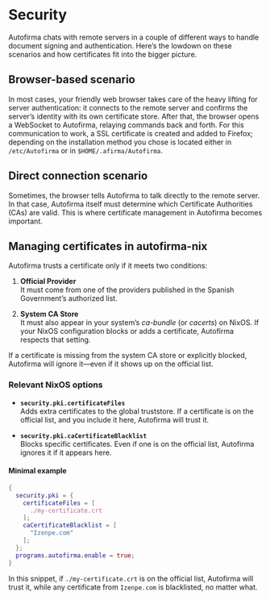 # Security

Autofirma chats with remote servers in a couple of different ways to handle document signing and authentication. Here’s the lowdown on these scenarios and how certificates fit into the bigger picture.

## Browser-based scenario

In most cases, your friendly web browser takes care of the heavy lifting for server authentication: it connects to the remote server and confirms the server’s identity with its own certificate store. After that, the browser opens a WebSocket to Autofirma, relaying commands back and forth. For this communication to work, a SSL certificate is created and added to Firefox; depending on the installation method you chose is located either in `/etc/Autofirma` or in `$HOME/.afirma/Autofirma`.

## Direct connection scenario

Sometimes, the browser tells Autofirma to talk directly to the remote server. In that case, Autofirma itself must determine which Certificate Authorities (CAs) are valid. This is where certificate management in Autofirma becomes important.

## Managing certificates in autofirma-nix

Autofirma trusts a certificate only if it meets two conditions:

1. **Official Provider**  
   It must come from one of the providers published in the Spanish Government’s authorized list.

2. **System CA Store**  
   It must also appear in your system’s *ca-bundle* (or *cacerts*) on NixOS. If your NixOS configuration blocks or adds a certificate, Autofirma respects that setting.

If a certificate is missing from the system CA store or explicitly blocked, Autofirma will ignore it—even if it shows up on the official list.

### Relevant NixOS options

- **`security.pki.certificateFiles`**  
  Adds extra certificates to the global truststore. If a certificate is on the official list, and you include it here, Autofirma will trust it.

- **`security.pki.caCertificateBlacklist`**  
  Blocks specific certificates. Even if one is on the official list, Autofirma ignores it if it appears here.

#### Minimal example

```nix
{
  security.pki = {
    certificateFiles = [
      ./my-certificate.crt
    ];
    caCertificateBlacklist = [
      "Izenpe.com"
    ];
  };
  programs.autofirma.enable = true;
}
```

In this snippet, if `./my-certificate.crt` is on the official list, Autofirma will trust it, while any certificate from `Izenpe.com` is blacklisted, no matter what.

